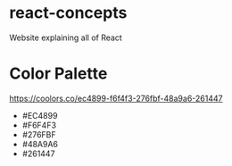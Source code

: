 # react-concepts
Website explaining all of React

# Color Palette
https://coolors.co/ec4899-f6f4f3-276fbf-48a9a6-261447
* #EC4899
* #F6F4F3
* #276FBF
* #48A9A6
* #261447

